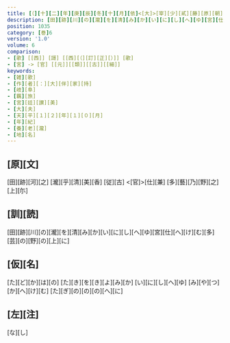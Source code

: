 ```yaml
---
title: [（][十][二][年][庚][辰][冬][十][月][依]<[大]>[宰][少][貳][藤][原][朝][臣][廣][嗣][謀][反][發][軍] [幸][于][伊][勢][國][之][時][）][大][伴][宿][祢][家][持][作][歌][一][首]
description: [田][跡][川][の][瀧][を][清][み][か][い][に][し][へ][ゆ][宮][仕][へ][け][む][多][芸][の][野][の][上][に]
position: 1035
category: [巻]6
version: '1.0'
volume: 6
comparison:
- [歌] [[西]] [謌] [[西][（][訂][正][）]] [歌]
- [宮] -> [官] [[元]][[類]][[古]][[細]]
keywords:
- [雑][歌]
- [作][者][：][大][伴][家][持]
- [岐][阜]
- [羈][旅]
- [宮][廷][讃][美]
- [大][夫]
- [天][平][１][２][年][１][０][月]
- [年][紀]
- [養][老][瀧]
- [地][名]
---
```


## [原][文]

[田][跡][河][之] [瀧][乎][清][美][香] [従][古] <[官]>[仕][兼] [多][藝][乃][野][之][上][尓]

## [訓][読]

[田][跡][川][の][瀧][を][清][み][か][い][に][し][へ][ゆ][宮][仕][へ][け][む][多][芸][の][野][の][上][に]

## [仮][名]

[た][ど][か][は][の] [た][き][を][き][よ][み][か] [い][に][し][へ][ゆ] [み][や][つ][か][へ][け][む] [た][ぎ][の][の][の][へ][に]

## [左][注]

[な][し]
